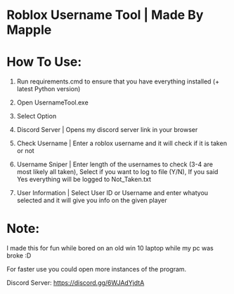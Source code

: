 # Roblox Username Tool | Made By Mapple

# How To Use:

1. Run requirements.cmd to ensure that you have everything installed (+ latest Python version)
2. Open UsernameTool.exe
3. Select Option

1. Discord Server   | Opens my discord server link in your browser
2. Check Username   | Enter a roblox username and it will check if it is taken or not
3. Username Sniper  | Enter length of the usernames to check (3-4 are most likely all taken), Select if you want to log to file (Y/N), If you said Yes everything will be logged to Not_Taken.txt
4. User Information | Select User ID or Username and enter whatyou selected and it will give you info on the given player

# Note:

I made this for fun while bored on an old win 10 laptop while my pc was broke :D

For faster use you could open more instances of the program.

Discord Server: https://discord.gg/6WJAdYjdtA
